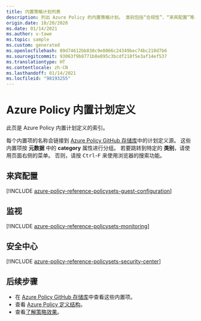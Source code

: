 ```yaml
---
title: 内置策略计划列表
description: 列出 Azure Policy 的内置策略计划。 类别包括“合规性”、“来宾配置”等。
origin.date: 10/20/2020
ms.date: 01/14/2021
ms.author: v-tawe
ms.topic: sample
ms.custom: generated
ms.openlocfilehash: 89d74612bb830c9e8066c24349bec74bc210d7b6
ms.sourcegitcommit: 93063f9b8771b8e895c3bcdf218f5e3af14ef537
ms.translationtype: HT
ms.contentlocale: zh-CN
ms.lasthandoff: 01/14/2021
ms.locfileid: "98193255"
---
```

# <a name="azure-policy-built-in-initiative-definitions"></a>Azure Policy 内置计划定义

此页是 Azure Policy 内置计划定义的索引。

每个内置项的名称会链接到 [Azure Policy GitHub 存储库](https://github.com/Azure/azure-policy)中的计划定义源。 这些内置项按 **元数据** 中的 **category** 属性进行分组。 若要跳转到特定的 **类别**，请使用页面右侧的菜单。 否则，请按 <kbd>Ctrl</kbd>-<kbd>F</kbd> 来使用浏览器的搜索功能。

<!-- ## Cosmos DB -->

<!-- [!INCLUDE [azure-policy-reference-policysets-cosmos-db](../../../../includes/policy/reference/bycat/policysets-cosmos-db.md)] -->

## <a name="guest-configuration"></a>来宾配置

[!INCLUDE [azure-policy-reference-policysets-guest-configuration](../../../../includes/policy/reference/bycat/policysets-guest-configuration.md)]

<!-- ## Kubernetes -->

<!-- [!INCLUDE [azure-policy-reference-policysets-kubernetes](../../../../includes/policy/reference/bycat/policysets-kubernetes.md)] -->

## <a name="monitoring"></a>监视

[!INCLUDE [azure-policy-reference-policysets-monitoring](../../../../includes/policy/reference/bycat/policysets-monitoring.md)]

<!-- ## Regulatory Compliance -->

<!-- [!INCLUDE [azure-policy-reference-policysets-regulatory-compliance](../../../../includes/policy/reference/bycat/policysets-regulatory-compliance.md)] -->

## <a name="security-center"></a>安全中心

[!INCLUDE [azure-policy-reference-policysets-security-center](../../../../includes/policy/reference/bycat/policysets-security-center.md)]

## <a name="next-steps"></a>后续步骤

- 在 [Azure Policy GitHub 存储库](https://github.com/Azure/azure-policy)中查看这些内置项。
- 查看 [Azure Policy 定义结构](../concepts/definition-structure.md)。
- 查看[了解策略效果](../concepts/effects.md)。